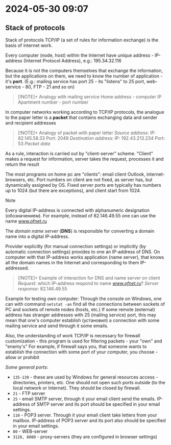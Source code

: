 # 2024-05-30 09:07

## Stack of protocols

Stack of protocols TCP/IP (a set of rules for information exchange) is the
basis of internet work.

Every computer (node, host) within the Internet have unique address - IP-address
(Internet Protocol Address), e.g.: 195.34.32.116

Because it is not the computers themselves that exchange the information, but the
applications on them, we need to know the number of application - it's **port**.
(E.g.: mailing service has port 25 - its "listens" to 25 port, web-service - 80,
FTP - 21 and so on)

> [!NOTE]+ Analogy with mailing service
> Home address - computer IP
> Apartment number - port number

In computer networks working according to TCP/IP protocols, the analogue to the
paper letter is a **packet** that contains exchanging data and sender and
recipient addresses

> [!NOTE]+ Analogy of packet with paper letter
> _Source address_:
> IP: 82.145.58.33
> Port: 2049
> _Destination address_:
> IP: 192.43.213.234
> Port: 53
> _Packet data_

As a rule, interaction is carried out by "client-server" scheme.
"Client" makes a request for information, server takes the request, processes it
and return the result

The most programs on home pc are "clients": email client Outlook,
internet-browsers, etc.
Port numbers on client are not fixed, as server has, but dynamically assigned by
OS.
Fixed server ports are typically has numbers up to 1024 (but there are
exceptions), and client start from 1024.

> [!NOTE]
> Every digital IP-address is connected with alphanumeric designation
> (обозначением). For example, instead of 82.146.49.55 one can use the name
> www.ofnet.ru

The _domain name server_ (**DNS**) is responsible for converting a domain name
into a digital IP-address.

Provider explicitly (for manual connection settings) or implicitly (by automatic
connection settings) provides to one an IP-address of DNS. On computer with that
IP-address works application (name server), that knows all the domain names in
the Internet and corresponding to them IP-addressed.

> [!NOTE]+ Example of interaction for DNS and name server on client
> _Request_: which IP-address respond to name *www.ofnet.ru*?
> _Server response_: 82.146.49.55

Example for testing own computer:
Through the console on Windows, one can with command `netstat -an` find all the
connections between sockets of PC and sockets of remote nodes (hosts, etc.)
If some remote (external) address has stranger addresses with 25 (mailing
service) port, this may mean that one's computer establish (установил)
a connection with some mailing service and send through it some emails.

Also, the understanding of work TCP/IP is necessary for firewall
customization - this program is used for filtering packets - your "own" and
"enemy's"
For example, if firewall says you, that someone wants to establish the
connection with some port of your computer, you choose - allow or prohibit

_Some general ports_:

- `135-139` - these are used by Windows for general resources access -
  directories, printers, etc. One should not open such ports outside (to the
  local network or Internet). They should be closed by firewall.
- `21` - FTP server
- `25` - email SMTP server, through it your email client send the emails.
  IP-address of SMTP server and its port should be specified in your email
  settings.
- `110` - POP3 server. Through it your email client take letters from your
  mailbox. IP-address of POP3 server and its port also should be specified in your
  email settings.
- `80` - WEB-server
- `3128, 8080` - proxy-servers (they are configured in browser settings)
